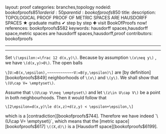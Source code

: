 layout: proof
categories: branches,topology
nodeid: bookofproofs$851
orderid: 50
parentid: bookofproofs$850
title: 
description: TOPOLOGICAL PROOF PROOF OF METRIC SPACES ARE HAUSDORFF SPACES &#9733; graduate maths &#10004; step by step &#10010; visit BookOfProofs now!
references: bookofproofs$582
keywords: hausdorff spaces,hausdorff space,metric spaces are hausdorff spaces,hausdorff,proof
contributors: bookofproofs

---


---

Set `\(\epsilon:=\frac 12 d(x,y)\)`. Because by assumption `\(x\neq y\)` , we have `\(d(x,y)>0\)`. The open balls 

`\[U:=B(x,\epsilon),~~~~~~~~~~~~V:=B(y,\epsilon)\]`
are [by definition][bookofproofs$849] neighborhoods of `\(x\)` and `\(y\)`. We shall show that `\(U\cap V= \emptyset\)`.

Assume that `\(U\cap V\neq \emptyset\)` and let `\(z\in U\cap V\)` be a point in both neighbourhoods. Then it would follow that 

`\[2\epsilon=d(x,y)\le d(x,z)+d(z,y) < \epsilon+\epsilon,\]`

which is a [contradiction][bookofproofs$744]. Therefore we have indeed `\(U\cap V= \emptyset\)`, which means that the [metric space][bookofproofs$617] `\((X,d)\)` is a [Hausdorff space][bookofproofs$6199].